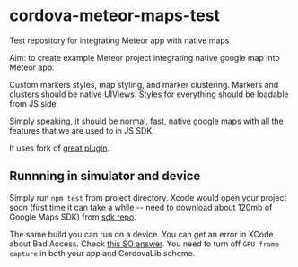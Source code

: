 # cordova-meteor-maps-test
Test repository for integrating Meteor app with native maps

Aim: to create example Meteor project integrating native google map into Meteor app.

Custom markers styles, map styling, and marker clustering. Markers and clusters should be native UIViews. Styles for everything should be loadable from JS side.

Simply speaking, it should be normal, fast, native google maps with all the features that we are used to in JS SDK.

It uses fork of [great plugin](https://github.com/mapsplugin/cordova-plugin-googlemaps).

## Runnning in simulator and device

Simply run `npm test` from project directory. Xcode would open your project soon (first time it can take a while -- need to download about 120mb of Google Maps SDK) from [sdk repo](https://github.com/dmitry-sher/cordova-plugin-googlemaps-sdk).

The same build you can run on a device. You can get an error in XCode about Bad Access. Check [this SO answer](http://stackoverflow.com/questions/31264537/adding-google-maps-as-subview-crashes-ios-app-with-exc-bad). You need to turn off `GPU frame capture` in both your app and CordovaLib scheme.